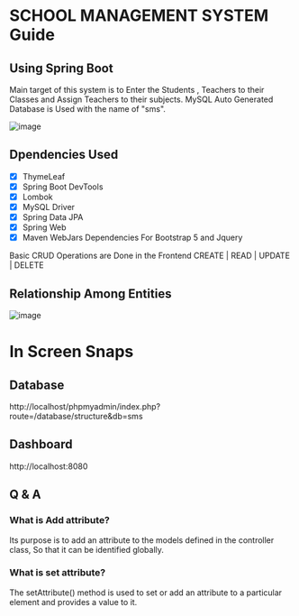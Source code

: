 # SCHOOL MANAGEMENT SYSTEM Guide
## Using Spring Boot 

Main target of this system is to Enter the Students , Teachers to their Classes and Assign Teachers to their subjects. MySQL Auto Generated Database is Used with the name of "sms".

![image](https://user-images.githubusercontent.com/79799727/156437024-aa0af37a-05f5-42a2-ac64-b8fb178e3352.png)




## Dpendencies Used
- [x] ThymeLeaf
- [x] Spring Boot DevTools
- [x] Lombok 
- [x] MySQL Driver 
- [x] Spring Data JPA
- [x] Spring Web
- [x] Maven WebJars Dependencies For Bootstrap 5 and Jquery

Basic CRUD Operations are Done in the Frontend
CREATE | READ | UPDATE | DELETE

## Relationship Among Entities

![image](https://user-images.githubusercontent.com/79799727/156439004-5c98cadb-b75c-4e8e-b767-83b46acade3d.png)


# In Screen Snaps

## Database
http://localhost/phpmyadmin/index.php?route=/database/structure&db=sms

## Dashboard
http://localhost:8080



## Q & A
### What is Add attribute?
Its purpose is to add an attribute to the models defined in the controller class, So that it can be identified globally. 

### What is set attribute?
The setAttribute() method is used to set or add an attribute to a particular element and provides a value to it.


